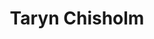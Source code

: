 ---
title: "Taryn Chisholm"
position: Secretary
quote: >
    "I am a junior studying civil engineering. I joined EWB to learn more about human-centered design and get to know other students. EWB has been a great opportunity to learn how to effectively communicate and work on real-life engineering projects as a student. It was been very exciting to work on projects that directly relate to the courses I am taking within my major."
year: 2021
image: /img/officers/2021/taryn.jpeg
order: 3

draft: false
---